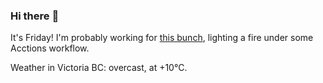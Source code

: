 ### Hi there :wave:

It's Friday! I'm probably working for [this bunch](https://github.com/kohofinancial), lighting a fire under some Acctions workflow.

Weather in Victoria BC: overcast, at +10°C.
